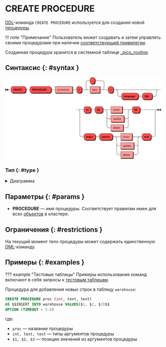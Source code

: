 # CREATE PROCEDURE

[DDL](ddl.md)-команда `CREATE PROCEDURE` используется для создания новой
[процедуры](../../overview/glossary.md#stored_procedure).

!!! note "Примечание"
    Пользователь может создавать и затем управлять
    своими процедурами при наличии [соответствующей
    привилегии](../../tutorial/access_control.md#proc_access).

Созданная процедура хранится в системной таблице
[_pico_routine](../../architecture/system_tables.md#_pico_routine).

## Синтаксис {: #syntax }

![CREATE PROCEDURE](../../images/ebnf/create_procedure.svg)

### Тип {: #type }

<details><summary>Диаграмма</summary><p>
![Type](../../images/ebnf/type.svg)
</p></details>

## Параметры {: #params }

* **PROCEDURE** — имя процедуры. Соответствует правилам имен для всех
  [объектов](object.md) в кластере.

## Ограничения {: #restrictions }

На текущий момент тело процедуры может содержать единственную
[DML](dml.md)-команду.


## Примеры {: #examples }

??? example "Тестовые таблицы"
    Примеры использования команд включают в себя запросы к [тестовым
    таблицам](../legend.md).

Процедура для добавления новых строк в таблицу `warehouse`:

```sql
CREATE PROCEDURE proc (int, text, text)
AS $$INSERT INTO warehouse VALUES($1, $2, $3)$$
OPTION (TIMEOUT = 5.0)
```

где:

- `proc` — название процедуры
- `int, text, text` — типы аргументов процедуры
- `$1, $2, $3` — позиции значений из аргументов процедуры
